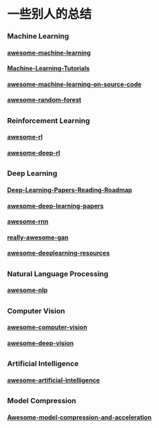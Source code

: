 # 一些别人的总结

### Machine Learning
#### [awesome-machine-learning](https://github.com/josephmisiti/awesome-machine-learning)
#### [Machine-Learning-Tutorials](https://github.com/ujjwalkarn/Machine-Learning-Tutorials)
#### [awesome-machine-learning-on-source-code](https://github.com/src-d/awesome-machine-learning-on-source-code)
#### [awesome-random-forest](https://github.com/kjw0612/awesome-random-forest)

##

### Reinforcement Learning
#### [awesome-rl](https://github.com/aikorea/awesome-rl)
#### [awesome-deep-rl](https://github.com/tigerneil/awesome-deep-rl)

##

### Deep Learning
#### [Deep-Learning-Papers-Reading-Roadmap](https://github.com/songrotek/Deep-Learning-Papers-Reading-Roadmap)
#### [awesome-deep-learning-papers](https://github.com/terryum/awesome-deep-learning-papers)
#### [awesome-rnn](https://github.com/kjw0612/awesome-rnn)
#### [really-awesome-gan](https://github.com/nightrome/really-awesome-gan)
#### [awesome-deeplearning-resources](https://github.com/endymecy/awesome-deeplearning-resources)

##

### Natural Language Processing
#### [awesome-nlp](https://github.com/keon/awesome-nlp)

##

### Computer Vision
#### [awesome-computer-vision](https://github.com/jbhuang0604/awesome-computer-vision)
#### [awesome-deep-vision](https://github.com/kjw0612/awesome-deep-vision)

##

### Artificial Intelligence
#### [awesome-artificial-intelligence](https://github.com/owainlewis/awesome-artificial-intelligence)

## 

### Model Compression
#### [Awesome-model-compression-and-acceleration](https://github.com/memoiry/Awesome-model-compression-and-acceleration)





